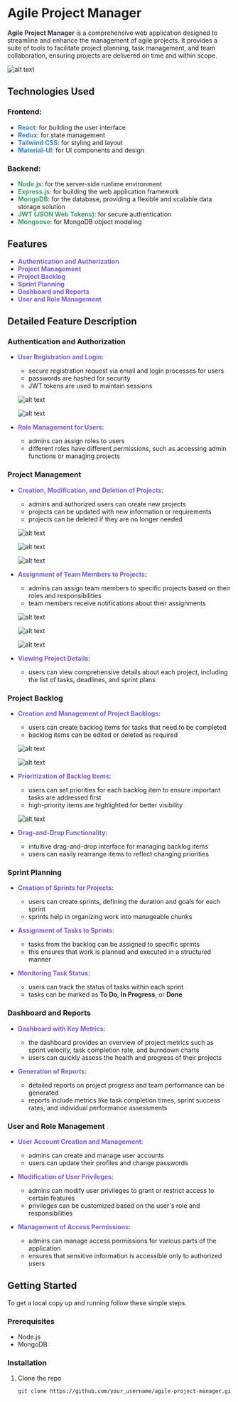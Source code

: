# Agile Project Manager

**<span style="color: #2d3748;">Agile Project Manager</span>** is a comprehensive web application designed to streamline and enhance the management of agile projects. It provides a suite of tools to facilitate project planning, task management, and team collaboration, ensuring projects are delivered on time and within scope.

![alt text](<01 - Home page.png>)


## Technologies Used

### Frontend:
- **<span style="color: #3182ce;">React</span>**: for building the user interface
- **<span style="color: #3182ce;">Redux</span>**: for state management
- **<span style="color: #3182ce;">Tailwind CSS</span>**: for styling and layout
- **<span style="color: #3182ce;">Material-UI</span>**: for UI components and design

### Backend:
- **<span style="color: #38a169;">Node.js</span>**: for the server-side runtime environment
- **<span style="color: #38a169;">Express.js</span>**: for building the web application framework
- **<span style="color: #38a169;">MongoDB</span>**: for the database, providing a flexible and scalable data storage solution
- **<span style="color: #38a169;">JWT (JSON Web Tokens)</span>**: for secure authentication
- **<span style="color: #38a169;">Mongoose</span>**: for MongoDB object modeling

## Features

- **<span style="color: #805ad5;">Authentication and Authorization</span>**
- **<span style="color: #805ad5;">Project Management</span>**
- **<span style="color: #805ad5;">Project Backlog</span>**
- **<span style="color: #805ad5;">Sprint Planning</span>**
- **<span style="color: #805ad5;">Dashboard and Reports</span>**
- **<span style="color: #805ad5;">User and Role Management</span>**

## Detailed Feature Description

### Authentication and Authorization

- **<span style="color: #805ad5;">User Registration and Login</span>**: 
  - secure registration request via email and login processes for users
  - passwords are hashed for security
  - JWT tokens are used to maintain sessions

  ![alt text](<02 - signup.png>)

  ![alt text](<03 - signin.png>)


- **<span style="color: #805ad5;">Role Management for Users</span>**: 
  - admins can assign roles to users
  - different roles have different permissions, such as accessing admin functions or managing projects



### Project Management

- **<span style="color: #805ad5;">Creation, Modification, and Deletion of Projects</span>**: 
  - admins and authorized users can create new projects
  - projects can be updated with new information or requirements
  - projects can be deleted if they are no longer needed

  ![alt text](<04 - create project.png>)

  ![alt text](<05 - edit project.png>)

  ![alt text](<06 - delete project.png>)


- **<span style="color: #805ad5;">Assignment of Team Members to Projects</span>**: 
  - admins can assign team members to specific projects based on their roles and responsibilities
  - team members receive notifications about their assignments

  ![alt text](<07 - Resources assignment.png>)

  ![alt text](<06 - Resources assignment.png>)

  ![alt text](<05 - Resorces assignment.png>)


- **<span style="color: #805ad5;">Viewing Project Details</span>**: 
  - users can view comprehensive details about each project, including the list of tasks, deadlines, and sprint plans



### Project Backlog

- **<span style="color: #805ad5;">Creation and Management of Project Backlogs</span>**: 
  - users can create backlog items for tasks that need to be completed
  - backlog items can be edited or deleted as required

  ![alt text](<08 - Backlog.png>)

  ![alt text](<10 - Backlog - edit item.png>)


- **<span style="color: #805ad5;">Prioritization of Backlog Items</span>**: 
  - users can set priorities for each backlog item to ensure important tasks are addressed first
  - high-priority items are highlighted for better visibility

  ![alt text](<11 - Backlog - change item priority.png>)


- **<span style="color: #805ad5;">Drag-and-Drop Functionality</span>**: 
  - intuitive drag-and-drop interface for managing backlog items
  - users can easily rearrange items to reflect changing priorities

### Sprint Planning

- **<span style="color: #805ad5;">Creation of Sprints for Projects</span>**: 
  - users can create sprints, defining the duration and goals for each sprint
  - sprints help in organizing work into manageable chunks

  

- **<span style="color: #805ad5;">Assignment of Tasks to Sprints</span>**: 
  - tasks from the backlog can be assigned to specific sprints
  - this ensures that work is planned and executed in a structured manner

- **<span style="color: #805ad5;">Monitoring Task Status</span>**: 
  - users can track the status of tasks within each sprint
  - tasks can be marked as **To Do**, **In Progress**, or **Done**

### Dashboard and Reports

- **<span style="color: #805ad5;">Dashboard with Key Metrics</span>**: 
  - the dashboard provides an overview of project metrics such as sprint velocity, task completion rate, and burndown charts
  - users can quickly assess the health and progress of their projects

- **<span style="color: #805ad5;">Generation of Reports</span>**: 
  - detailed reports on project progress and team performance can be generated
  - reports include metrics like task completion times, sprint success rates, and individual performance assessments

### User and Role Management

- **<span style="color: #805ad5;">User Account Creation and Management</span>**: 
  - admins can create and manage user accounts
  - users can update their profiles and change passwords

- **<span style="color: #805ad5;">Modification of User Privileges</span>**: 
  - admins can modify user privileges to grant or restrict access to certain features
  - privileges can be customized based on the user's role and responsibilities

- **<span style="color: #805ad5;">Management of Access Permissions</span>**: 
  - admins can manage access permissions for various parts of the application
  - ensures that sensitive information is accessible only to authorized users

## Getting Started

To get a local copy up and running follow these simple steps.

### Prerequisites

- Node.js
- MongoDB

### Installation

1. Clone the repo
   ```sh
   git clone https://github.com/your_username/agile-project-manager.git

